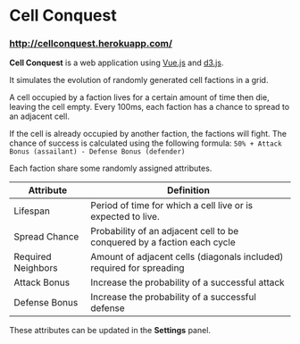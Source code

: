 # Cell Conquest

### http://cellconquest.herokuapp.com/

**Cell Conquest** is a web application using [Vue.js](https://github.com/vuejs/vue) and [d3.js](https://github.com/d3/d3).

It simulates the evolution of randomly generated cell factions in a grid.

A cell occupied by a faction lives for a certain amount of time then die, leaving the cell empty.
Every 100ms, each faction has a chance to spread to an adjacent cell.

If the cell is already occupied by another faction, the factions will fight.
The chance of success is calculated using the following formula:
`50% + Attack Bonus (assailant) - Defense Bonus (defender)`

Each faction share some randomly assigned attributes.

Attribute | Definition
------------ | -------------
Lifespan | Period of time for which a cell live or is expected to live.
Spread Chance | Probability of an adjacent cell to be conquered by a faction each cycle
Required Neighbors | Amount of adjacent cells (diagonals included) required for spreading
Attack Bonus | Increase the probability of a successful attack
Defense Bonus | Increase the probability of a successful defense

These attributes can be updated in the **Settings** panel.
